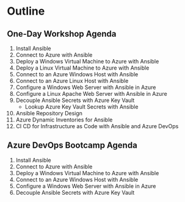 # Outline

## One-Day Workshop Agenda

1. Install Ansible
2. Connect to Azure with Ansible
3. Deploy a Windows Virtual Machine to Azure with Ansible
4. Deploy a Linux Virtual Machine to Azure with Ansible
5. Connect to an Azure Windows Host with Ansible
6. Connect to an Azure Linux Host with Ansible
7. Configure a Windows Web Server with Ansible in Azure
8. Configure a Linux Apache Web Server with Ansible in Azure
9. Decouple Ansible Secrets with Azure Key Vault
    * Lookup Azure Key Vault Secrets with Ansible
10. Ansible Repository Design
11. Azure Dynamic Inventories for Ansible
12. CI CD for Infrastructure as Code with Ansible and Azure DevOps

## Azure DevOps Bootcamp Agenda

1. Install Ansible
2. Connect to Azure with Ansible
3. Deploy a Windows Virtual Machine to Azure with Ansible
4. Connect to an Azure Windows Host with Ansible
5. Configure a Windows Web Server with Ansible in Azure
6. Decouple Ansible Secrets with Azure Key Vault
